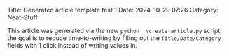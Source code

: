 Title: Generated article template test 1
Date: 2024-10-29 07:26
Category: Neat-Stuff

This article was generated via the new `python .\create-article.py` script;
the goal is to reduce time-to-writing by filling out the `Title/Date/Category` fields with 1 click
instead of writing values in.
